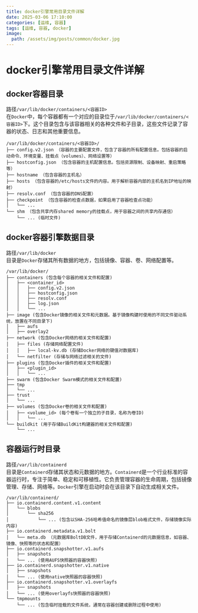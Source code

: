 ```yaml
---
title: docker引擎常用目录文件详解
date: 2025-03-06 17:10:00
categories: [运维, 容器]
tags: [运维, 容器, docker]
image:
  path: /assets/img/posts/common/docker.jpg
---
```


# docker引擎常用目录文件详解

## docker容器目录
路径`/var/lib/docker/containers/<容器ID>`   
在`Docker`中，每个容器都有一个对应的目录位于`/var/lib/docker/containers/<容器ID>`下。这个目录包含与该容器相关的各种文件和子目录，这些文件记录了容器的状态、日志和其他重要信息。
```
/var/lib/docker/containers/<容器ID>/
├── config.v2.json （容器的主要配置文件，包含了容器的所有配置信息。包括容器的启动命令、环境变量、挂载点（volumes）、网络设置等）
├── hostconfig.json （包含容器的主机配置信息。包括资源限制、设备映射、重启策略等）
├── hostname （包含容器的主机名）
├── hosts （包含容器的/etc/hosts文件的内容。用于解析容器内部的主机名到IP地址的映射）
├── resolv.conf （包含容器的DNS配置）
├── checkpoint （包含容器的检查点数据，如果启用了容器检查点功能）
│   └── ...
└── shm （包含共享内存shared memory的挂载点，用于容器之间的共享内存通信）
    └── ... (临时文件)
```

## docker容器引擎数据目录
路径`/var/lib/docker`   
目录是`Docker`存储其所有数据的地方，包括镜像、容器、卷、网络配置等。
```
/var/lib/docker/
├── containers (包含每个容器的相关文件和配置)
│   ├── <container_id>
│   │   ├── config.v2.json
│   │   ├── hostconfig.json
│   │   ├── resolv.conf
│   │   ├── log.json
│   │   └── ...
├── image (包含Docker镜像的相关文件和元数据。基于镜像构建时使用的不同文件驱动系统，放置在不同目录下)
│   ├── aufs
│   ├── overlay2
├── network (包含Docker网络的相关文件和配置)
│   ├── files (存储网络配置文件)
│   │   ├── local-kv.db (存储Docker网络的键值对数据库)
│   └── netfilter (存储与网络过滤相关的文件)
├── plugins (包含Docker插件的相关文件和配置)
│   ├── <plugin_id>
│   │   └── ...
├── swarm (包含Docker Swarm模式的相关文件和配置)
├── tmp
│   └── ...
├── trust
│   └── ...
├── volumes (包含Docker卷的相关文件和配置)
│   ├── <volume_id> (每个卷有一个独立的子目录，名称为卷ID)
│   │   └── ...
└── buildkit (用于存储BuildKit构建器的相关文件和配置)
    └── ...
```

## 容器运行时目录
路径`/var/lib/containerd`      
目录是`Containerd`存储其状态和元数据的地方。`Containerd`是一个行业标准的容器运行时，专注于简单、稳定和可移植性。它负责管理容器的生命周期，包括镜像管理、存储、网络等。`Docker`引擎在启动时会在该目录下自动生成相关文件。
```
/var/lib/containerd/
├── io.containerd.content.v1.content
│   └── blobs
│       └── sha256
│           └── ... (包含以SHA-256哈希值命名的镜像层blob格式文件，存储镜像实际内容)
├── io.containerd.metadata.v1.bolt
│   └── meta.db （元数据库BoltDB文件，用于存储Containerd的元数据信息，如容器、镜像、快照等的状态和配置）
├── io.containerd.snapshotter.v1.aufs
│   ├── snapshots
│   └── ... (使用AUFS快照器的容器快照)
├── io.containerd.snapshotter.v1.native
│   ├── snapshots
│   └── ... (使用native快照器的容器快照)
├── io.containerd.snapshotter.v1.overlayfs
│   ├── snapshots
│   └── ... (使用overlayfs快照器的容器快照)
└── tmpmounts
    └── ... (包含临时挂载的文件系统，通常在容器创建或删除过程中使用)
```
